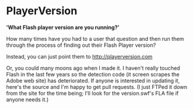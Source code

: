 PlayerVersion
=============

**'What Flash player version are you running?'**

How many times have you had to a user that question and then run them through the process of finding out their Flash Player version?

Instead, you can just point them to http://playerversion.com

Or, you could many moons ago when I made it. I haven't really touched Flash in the last few years so the detection code (it screen scrapes the Adobe web site) has deteriorated. If anyone is interested in updating it, here's the source and I'm happy to get pull requests. (I just FTPed it down from the site for the time being; I'll look for the version.swf's FLA file if anyone needs it.)